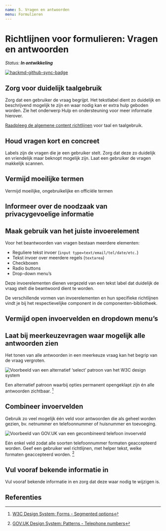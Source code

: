 ```yaml
---
name: 5. Vragen en antwoorden
menu: Formulieren
---
```


# Richtlijnen voor formulieren: Vragen en antwoorden

_Status: **In ontwikkeling**_

[![hackmd-github-sync-badge](https://hackmd.io/WaIXqtnnQNy6GaRJRX6ENA/badge)](https://hackmd.io/WaIXqtnnQNy6GaRJRX6ENA)

## Zorg voor duidelijk taalgebruik

Zorg dat een gebruiker de vraag begrijpt. Het tekstlabel dient zo duidelijk en beschrijvend mogelijk te zijn en waar nodig kan er extra hulp geboden worden. Zie het onderwerp Hulp en ondersteuning voor meer informatie hierover.

[Raadpleeg de algemene content richtlijnen](https://hackmd.io/U-WN8Is9Q62y1auHEbTBhQ) voor taal en taalgebruik.

## Houd vragen kort en concreet

Labels zijn de vragen die je een gebruiker stelt. Zorg dat deze zo duidelijk en vriendelijk maar beknopt mogelijk zijn. Laat een gebruiker de vragen makkelijk scannen.

## Vermijd moeilijke termen

Vermijd moeilijke, ongebruikelijke en officiële termen

## Informeer over de noodzaak van privacygevoelige informatie

## Maak gebruik van het juiste invoerelement

Voor het beantwoorden van vragen bestaan meerdere elementen:

- Reguliere tekst invoer (`input type=text/email/tel/date/etc.`)
- Tekst invoer over meerdere regels (`textarea`)
- Checkboxen
- Radio buttons
- Drop-down menu’s

Deze invoerelementen dienen vergezeld van een tekst label dat duidelijk de vraag stelt die beantwoord dient te worden.

De verschillende vormen van invoerelementen en hun specifieke richtlijnen vindt je bij het respectievelijke component in de componenten-bibliotheek.

## Vermijd open invoervelden en dropdown menu’s

## Laat bij meerkeuzevragen waar mogelijk alle antwoorden zien

Het tonen van alle antwoorden in een meerkeuze vraag kan het begrip van de vraag vergroten.

![Voorbeeld van een alternatief ‘select’ patroon van het W3C design system](https://user-images.githubusercontent.com/248921/142412957-be9fed1e-5172-429f-a028-cdb68fa5a192.png)

Een alternatief patroon waarbij opties permanent opengeklapt zijn én alle antwoorden zichtbaar. [^w3c-segmented-options]

## Combineer invoervelden

Gebruik zo veel mogelijk één veld voor antwoorden die als geheel worden gezien, bv. netnummer en telefoonnummer of huisnummer en toevoeging.

![Voorbeeld van GOV.UK van een gecombineerd telefoon invoerveld](https://user-images.githubusercontent.com/248921/142413725-95083e41-793c-4ea0-a4a1-4ac8965b2396.png)

Eén enkel veld zodat alle soorten telefoonnummer formaten geaccepteerd worden. Geef een gebruiker wel richtlijnen, met helper tekst, welke formaten geaccepteerd worden. [^gov.uk-telephone-numbers]

## Vul vooraf bekende informatie in

Vul vooraf bekende informatie in en zorg dat deze waar nodig te wijzigen is.

## Referenties
[^w3c-segmented-options]: [W3C Design System: Forms - Segmented options](https://design-system.w3.org/styles/forms.html#segmented-options)
[^gov.uk-telephone-numbers]: [GOV.UK Design System: Patterns - Telephone numbers](https://design-system.service.gov.uk/patterns/telephone-numbers/)

